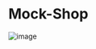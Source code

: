 # Mock-Shop

![image](https://user-images.githubusercontent.com/43377719/135105425-03e673da-3cfb-463a-b763-779d6168bbba.png)


